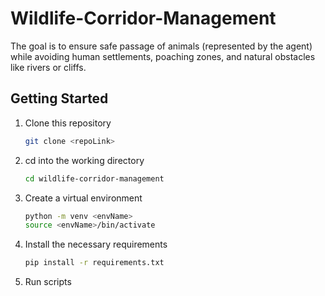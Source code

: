 # Wildlife-Corridor-Management
The goal is to ensure safe passage of animals (represented by the agent) while avoiding human settlements, poaching zones, and natural obstacles like rivers or cliffs.


## Getting Started

1. Clone this repository
    ```bash
    git clone <repoLink>
    ```
2. cd into the working directory
    ```bash
    cd wildlife-corridor-management
    ```
3. Create a virtual environment
    ```bash
    python -m venv <envName>
    source <envName>/bin/activate
    ```
4. Install the necessary requirements
    ```bash
    pip install -r requirements.txt
    ```
5. Run scripts